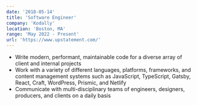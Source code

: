 ```yaml
---
date: '2018-05-14'
title: 'Software Engineer'
company: 'Kodally'
location: 'Boston, MA'
range: 'May 2022 - Present'
url: 'https://www.upstatement.com/'
---
```


- Write modern, performant, maintainable code for a diverse array of client and internal projects
- Work with a variety of different languages, platforms, frameworks, and content management systems such as JavaScript, TypeScript, Gatsby, React, Craft, WordPress, Prismic, and Netlify
- Communicate with multi-disciplinary teams of engineers, designers, producers, and clients on a daily basis
